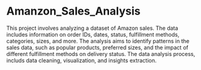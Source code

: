 # Amanzon_Sales_Analysis
This project involves analyzing a dataset of Amazon sales. The data includes information on order IDs, dates, status, fulfillment methods, categories, sizes, and more. 
The analysis aims to identify patterns in the sales data, such as popular products, preferred sizes, and the impact of different fulfillment methods on delivery status.
The data analysis process, includs data cleaning, visualization, and insights extraction.
